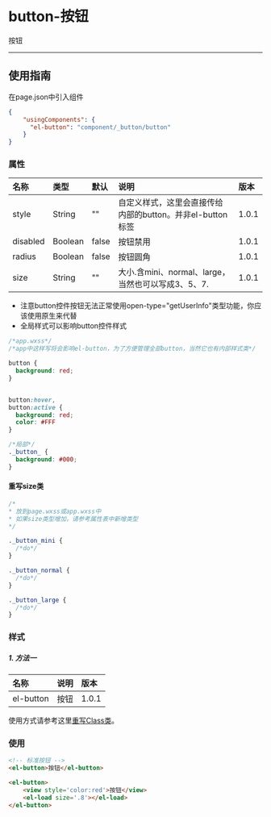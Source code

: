 # button-按钮

按钮

---

## 使用指南

在page.json中引入组件

```json
{
    "usingComponents": {
      "el-button": "component/_button/button"
    }
}
```

### 

### 属性

| 名称 | 类型 | 默认 | 说明 | 版本 |
| :--- | :--- | :--- | :--- | :--- |
| style | String | "" | 自定义样式，这里会直接传给内部的button。并非el-button标签 | 1.0.1 |
| disabled | Boolean | false | 按钮禁用 | 1.0.1 |
| radius | Boolean | false | 按钮圆角 | 1.0.1 |
| size | String | "" | 大小.含mini、normal、large，当然也可以写成3、5、7. | 1.0.1 |

* 注意button控件按钮无法正常使用open-type="getUserInfo"类型功能，你应该使用原生来代替
* 全局样式可以影响button控件样式

```css
/*app.wxss*/
/*app中这样写将会影响el-button，为了方便管理全部button，当然它也有内部样式类*/

button {
  background: red;
}


button:hover,
button:active {
  background: red;
  color: #FFF
}

/*局部*/
._button_ {
  background: #000;
}
```

#### 重写size类

```css
/*
* 放到page.wxss或app.wxss中
* 如果size类型增加，请参考属性表中新增类型
*/

._button_mini {
  /*do*/
}

._button_normal {
  /*do*/
}

._button_large {
  /*do*/
}
```

### 样式

##### 1. 方法一

| 名称 | 说明 | 版本 |
| :--- | :--- | :--- |
| el-button | 按钮 | 1.0.1 |

使用方式请参考这里[重写Class类](/zhong-xie-class-lei.md)。

### 使用

```html
<!-- 标准按钮 -->
<el-button>按钮</el-button>

<el-button>
    <view style='color:red'>按钮</view>
    <el-load size='.8'></el-load>
</el-button>
```



